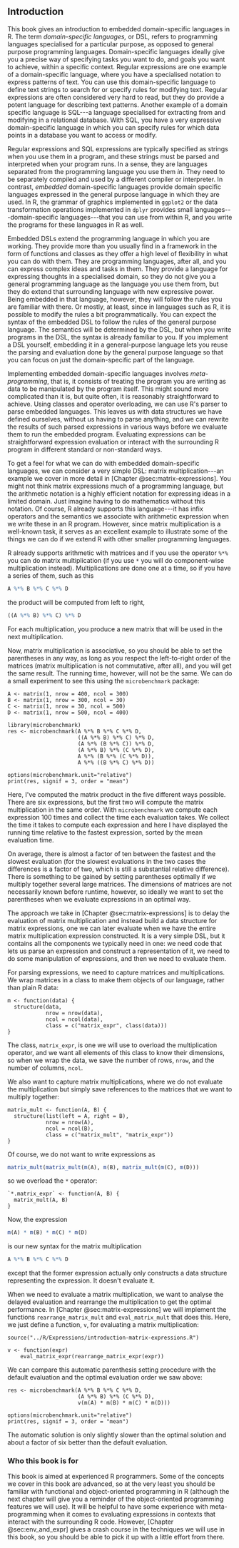 
## Introduction

This book gives an introduction to embedded domain-specific languages in R. The term *domain-specific languages,* or DSL, refers to programming languages specialised for a particular purpose, as opposed to general purpose programming languages. Domain-specific languages ideally give you a precise way of specifying tasks you want to do, and goals you want to achieve, within a specific context. Regular expressions are one example of a domain-specific language, where you have a specialised notation to express patterns of text. You can use this domain-specific language to define text strings to search for or specify rules for modifying text. Regular expressions are often considered very hard to read, but they do provide a potent language for describing text patterns. Another example of a domain specific language is SQL---a language specialised for extracting from and modifying in a relational database. With SQL, you have a very expressive domain-specific language in which you can specify rules for which data points in a database you want to access or modify.

Regular expressions and SQL expressions are typically specified as strings when you use them in a program, and these strings must be parsed and interpreted when your program runs. In a sense, they are languages separated from the programming language you use them *in*. They need to be separately compiled and used by a different compiler or interpreter. In contrast, *embedded* domain-specific languages provide domain specific languages expressed in the general purpose language in which they are used. In R, the grammar of graphics implemented in `ggplot2` or the data transformation operations implemented in `dplyr` provides small languages---domain-specific languages---that you can use from within R, and you write the programs for these languages in R as well.

Embedded DSLs extend the programming language in which you are working. They provide more than you usually find in a framework in the form of functions and classes as they offer a high level of flexibility in what you can do with them. They are programming languages, after all, and you can express complex ideas and tasks in them. They provide a language for expressing thoughts in a specialised domain, so they do not give you a general programming language as the language you use them from, but they do extend that surrounding language with new expressive power. Being embedded in that language, however, they will follow the rules you are familiar with there. Or mostly, at least, since in languages such as R, it is possible to modify the rules a bit programmatically. You can expect the syntax of the embedded DSL to follow the rules of the general purpose language. The semantics will be determined by the DSL, but when you write programs in the DSL, the syntax is already familiar to you. If you implement a DSL yourself, embedding it in a general-purpose language lets you reuse the parsing and evaluation done by the general purpose language so that you can focus on just the domain-specific part of the language.

Implementing embedded domain-specific languages involves *meta-programming*, that is, it consists of treating the program you are writing as data to be manipulated by the program itself. This might sound more complicated than it is, but quite often, it is reasonably straightforward to achieve. Using classes and operator overloading, we can use R's parser to parse embedded languages. This leaves us with data structures we have defined ourselves, without us having to parse anything, and we can rewrite the results of such parsed expressions in various ways before we evaluate them to run the embedded program. Evaluating expressions can be straightforward expression evaluation or interact with the surrounding R program in different standard or non-standard ways.

To get a feel for what we can do with embedded domain-specific languages, we can consider a very simple DSL: matrix multiplication---an example we cover in more detail in [Chapter @sec:matrix-expressions]. You might not think matrix expressions much of a programming language, but the arithmetic notation is a highly efficient notation for expressing ideas in a limited domain. Just imagine having to do mathematics without this notation. Of course, R already supports this language---it has infix operators and the semantics we associate with arithmetic expression when we write these in an R program. However, since matrix multiplication is a well-known task, it serves as an excellent example to illustrate some of the things we can do if we extend R with other smaller programming languages.

R already supports arithmetic with matrices and if you use the operator `%*%` you can do matrix multiplication (if you use `*` you will do component-wise multiplication instead). Multiplications are done one at a time, so if you have a series of them, such as this

```r
A %*% B %*% C %*% D
```

the product will be computed from left to right,

```r
((A %*% B) %*% C) %*% D
```

For each multiplication, you produce a new matrix that will be used in the next multiplication.

Now, matrix multiplication is associative, so you should be able to set the parentheses in any way, as long as you respect the left-to-right order of the matrices (matrix multiplication is not commutative, after all), and you will get the same result. The running time, however, will not be the same. We can do a small experiment to see this using the `microbenchmark` package:

```{r, cache=TRUE}
A <- matrix(1, nrow = 400, ncol = 300)
B <- matrix(1, nrow = 300, ncol = 30)
C <- matrix(1, nrow = 30, ncol = 500)
D <- matrix(1, nrow = 500, ncol = 400)

library(microbenchmark)
res <- microbenchmark(A %*% B %*% C %*% D,
                      ((A %*% B) %*% C) %*% D,
                      (A %*% (B %*% C)) %*% D,
                      (A %*% B) %*% (C %*% D),
                      A %*% (B %*% (C %*% D)),
                      A %*% ((B %*% C) %*% D))

options(microbenchmark.unit="relative")
print(res, signif = 3, order = "mean")
```

Here, I've computed the matrix product in the five different ways possible. There are six expressions, but the first two will compute the matrix multiplication in the same order. With `microbenchmark` we compute each expression 100 times and collect the time each evaluation takes. We collect the time it takes to compute each expression and here I have displayed the running time relative to the fastest expression, sorted by the mean evaluation time.

On average, there is almost a factor of ten between the fastest and the slowest evaluation (for the slowest evaluations in the two cases the differences is a factor of two, which is still a substantial relative difference). There is something to be gained by setting parentheses optimally if we multiply together several large matrices. The dimensions of matrices are not necessarily known before runtime, however, so ideally we want to set the parentheses when we evaluate expressions in an optimal way.

The approach we take in [Chapter @sec:matrix-expressions] is to delay the evaluation of matrix multiplication and instead build a data structure for matrix expressions, one we can later evaluate when we have the entire matrix multiplication expression constructed. It is a very simple DSL, but it contains all the components we typically need in one: we need code that lets us parse an expression and construct a representation of it, we need to do some manipulation of expressions, and then we need to evaluate them. 

For parsing expressions, we need to capture matrices and multiplications. We wrap matrices in a class to make them objects of our language, rather than plain R data:

```{r}
m <- function(data) {
  structure(data, 
            nrow = nrow(data),
            ncol = ncol(data),
            class = c("matrix_expr", class(data)))
}
```

The class, `matrix_expr`, is one we will use to overload the multiplication operator, and we want all elements of this class to know their dimensions, so when we wrap the data, we save the number of rows, `nrow`, and the number of columns, `ncol`.

We also want to capture matrix multiplications, where we do not evaluate the multiplication but simply save references to the matrices that we want to multiply together:

```{r}
matrix_mult <- function(A, B) {
  structure(list(left = A, right = B),
            nrow = nrow(A),
            ncol = ncol(B),
            class = c("matrix_mult", "matrix_expr"))
}
```

Of course, we do not want to write expressions as

```r
matrix_mult(matrix_mult(m(A), m(B), matrix_mult(m(C), m(D)))
```

so we overload the `*` operator:

```{r}
`*.matrix_expr` <- function(A, B) {
  matrix_mult(A, B)
}
```

Now, the expression 

```r
m(A) * m(B) * m(C) * m(D)
```

is our new syntax for the matrix multiplication

```r
A %*% B %*% C %*% D
```

except that the former expression actually only constructs a data structure representing the expression. It doesn't evaluate it.

When we need to evaluate a matrix multiplication, we want to analyse the delayed evaluation and rearrange the multiplication to get the optimal performance. In [Chapter @sec:matrix-expressions] we will implement the functions `rearrange_matrix_mult` and `eval_matrix_mult` that does this. Here, we just define a function, `v`, for evaluating a matrix multiplication:

```{r, echo=FALSE}
source("../R/Expressions/introduction-matrix-expressions.R")
```

```{r}
v <- function(expr)
    eval_matrix_expr(rearrange_matrix_expr(expr))
```

We can compare this automatic parenthesis setting procedure with the default evaluation and the optimal evaluation order we saw above:

```{r, cache=FALSE}
res <- microbenchmark(A %*% B %*% C %*% D,
                      (A %*% B) %*% (C %*% D),
                      v(m(A) * m(B) * m(C) * m(D)))

options(microbenchmark.unit="relative")
print(res, signif = 3, order = "mean")
```

The automatic solution is only slightly slower than the optimal solution and about a factor of six better than the default evaluation.

### Who this book is for

This book is aimed at experienced R programmers. Some of the concepts we cover in this book are advanced, so at the very least you should be familiar with functional and object-oriented programming in R (although the next chapter will give you a reminder of the object-oriented programming features we will use). It will be helpful to have some experience with meta-programming when it comes to evaluating expressions in contexts that interact with the surrounding R code. However, [Chapter @sec:env_and_expr] gives a crash course in the techniques we will use in this book, so you should be able to pick it up with a little effort from there.
